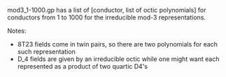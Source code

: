 mod3_1-1000.gp has a list of
  [conductor, list of octic polynomials]
for conductors from 1 to 1000 for the irreducible mod-3 representations.

Notes:
  - 8T23 fields come in twin pairs, so there are two polynomials for each
    such representation
  - D_4 fields are given by an irreducible octic while one might want each
    represented as a product of two quartic D4's

